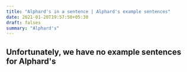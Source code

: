 ```yaml
---
title: "Alphard's in a sentence | Alphard's example sentences"
date: 2021-01-20T19:57:50+05:30
draft: falses
summary: "Alphard's"
---
```

## Unfortunately, we have no example sentences for Alphard's                 
